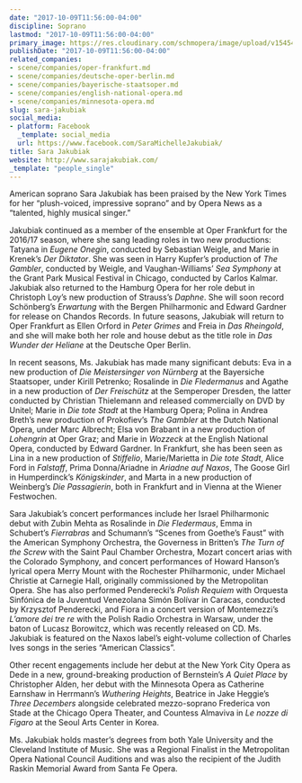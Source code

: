 ```yaml
---
date: "2017-10-09T11:56:00-04:00"
discipline: Soprano
lastmod: "2017-10-09T11:56:00-04:00"
primary_image: https://res.cloudinary.com/schmopera/image/upload/v1545409169/media/webhook-uploads/1507564378878/JAKUBIAK-Sara-Ashley-Plante-755x1030.jpg.jpg
publishDate: "2017-10-09T11:56:00-04:00"
related_companies:
- scene/companies/oper-frankfurt.md
- scene/companies/deutsche-oper-berlin.md
- scene/companies/bayerische-staatsoper.md
- scene/companies/english-national-opera.md
- scene/companies/minnesota-opera.md
slug: sara-jakubiak
social_media:
- platform: Facebook
  _template: social_media
  url: https://www.facebook.com/SaraMichelleJakubiak/
title: Sara Jakubiak
website: http://www.sarajakubiak.com/
_template: "people_single"
---
```


American soprano Sara Jakubiak has been praised by the New York Times for her “plush-voiced, impressive soprano” and by Opera News as a “talented, highly musical singer.”

Jakubiak continued as a member of the ensemble at Oper Frankfurt for the 2016/17 season, where she sang leading roles in two new productions: Tatyana in *Eugene Onegin*, conducted by Sebastian Weigle, and Marie in Krenek’s *Der Diktator*. She was seen in Harry Kupfer’s production of *The Gambler*, conducted by Weigle, and Vaughan-Williams’ *Sea Symphony* at the Grant Park Musical Festival in Chicago, conducted by Carlos Kalmar. Jakubiak also returned to the Hamburg Opera for her role debut in Christoph Loy’s new production of Strauss’s *Daphne*. She will soon record Schönberg’s *Erwartung* with the Bergen Philharmonic and Edward Gardner for release on Chandos Records. In future seasons, Jakubiak will return to Oper Frankfurt as Ellen Orford in *Peter Grimes* and Freia in *Das Rheingold*, and she will make both her role and house debut as the title role in *Das Wunder der Heliane* at the Deutsche Oper Berlin.

In recent seasons, Ms. Jakubiak has made many significant debuts: Eva in a new production of *Die Meistersinger von Nürnberg* at the Bayersiche Staatsoper, under Kirill Petrenko; Rosalinde in *Die Fledermanus* and Agathe in a new production of *Der Freischütz* at the Semperoper Dresden, the latter conducted by Christian Thielemann and released commercially on DVD by Unitel; Marie in *Die tote Stadt* at the Hamburg Opera; Polina in Andrea Breth’s new production of Prokofiev’s *The Gambler* at the Dutch National Opera, under Marc Albrecht; Elsa von Brabant in a new production of *Lohengrin* at Oper Graz; and Marie in *Wozzeck* at the English National Opera, conducted by Edward Gardner. In Frankfurt, she has been seen as Lina in a new production of *Stiffelio*, Marie/Marietta in *Die tote Stadt*, Alice Ford in *Falstaff*, Prima Donna/Ariadne in *Ariadne auf Naxos*, The Goose Girl in Humperdinck’s *Königskinder*, and Marta in a new production of Weinberg’s *Die Passagierin*, both in Frankfurt and in Vienna at the Wiener Festwochen.

Sara Jakubiak’s concert performances include her Israel Philharmonic debut with Zubin Mehta as Rosalinde in *Die Fledermaus*, Emma in Schubert’s *Fierrabras* and Schumann’s “Scenes from Goethe’s Faust” with the American Symphony Orchestra, the Governess in Britten’s *The Turn of the Screw* with the Saint Paul Chamber Orchestra, Mozart concert arias with the Colorado Symphony, and concert performances of Howard Hanson’s lyrical opera Merry Mount with the Rochester Philharmonic, under Michael Christie at Carnegie Hall, originally commissioned by the Metropolitan Opera. She has also performed Penderecki’s *Polish Requiem* with Orquesta Sinfónica de la Juventud Venezolana Simón Bolívar in Caracas, conducted by Krzysztof Penderecki, and Fiora in a concert version of Montemezzi’s *L’amore dei tre re* with the Polish Radio Orchestra in Warsaw, under the baton of Lucasz Borowitcz, which was recently released on CD. Ms. Jakubiak is featured on the Naxos label’s eight-volume collection of Charles Ives songs in the series “American Classics”.

Other recent engagements include her debut at the New York City Opera as Dede in a new, ground-breaking production of Bernstein’s *A Quiet Place* by Christopher Alden, her debut with the Minnesota Opera as Catherine Earnshaw in Herrmann’s *Wuthering Heights*, Beatrice in Jake Heggie’s *Three Decembers* alongside celebrated mezzo-soprano Frederica von Stade at the Chicago Opera Theater, and Countess Almaviva in *Le nozze di Figaro* at the Seoul Arts Center in Korea.

Ms. Jakubiak holds master’s degrees from both Yale University and the Cleveland Institute of Music. She was a Regional Finalist in the Metropolitan Opera National Council Auditions and was also the recipient of the Judith Raskin Memorial Award from Santa Fe Opera.
